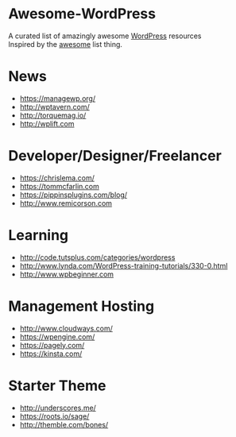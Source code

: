 # Awesome-WordPress
A curated list of amazingly awesome [WordPress](https://wordpress.org/) resources  
Inspired by the [awesome](https://github.com/sindresorhus/awesome) list thing.

# News
* https://managewp.org/  
* http://wptavern.com/  
* http://torquemag.io/
* http://wplift.com  

# Developer/Designer/Freelancer
* https://chrislema.com/  
* https://tommcfarlin.com  
* https://pippinsplugins.com/blog/  
* http://www.remicorson.com  

# Learning
* http://code.tutsplus.com/categories/wordpress  
* http://www.lynda.com/WordPress-training-tutorials/330-0.html
* http://www.wpbeginner.com  

# Management Hosting
* http://www.cloudways.com/  
* https://wpengine.com/  
* https://pagely.com/  
* https://kinsta.com/  

# Starter Theme
* http://underscores.me/  
* https://roots.io/sage/  
* http://themble.com/bones/  
